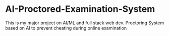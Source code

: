 # AI-Proctored-Examination-System
This is my major project on AI/ML and full stack web dev. Proctoring System based on AI to prevent cheating during online examination
